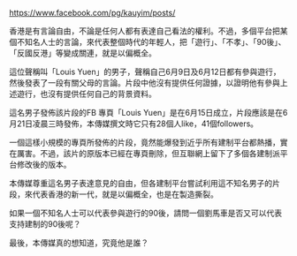 https://www.facebook.com/pg/kauyim/posts/

香港是有言論自由，不論是任何人都有表達自己看法的權利。不過，多個平台把某個不知名人士的言論，來代表整個時代的年輕人，把「遊行」、「不孝」、「90後」、「反國反港」等變成關連，就是以偏概全。

這位聲稱叫「Louis Yuen」的男子，聲稱自己6月9日及6月12日都有參與遊行，然後發表了一段有關父母的言論。片段中他沒有提供任何證據，以證明他有參與上述遊行，也沒有提供任何自己的背景資料。

這名男子發佈該片段的FB 專頁「Louis Yuen」是在6月15日成立，片段應該是在6月21日凌晨三時發佈，本傳媒撰文時它只有28個人like，41個followers。

一個這樣小規模的專頁所發佈的片段，竟然能爆發到近乎所有建制平台都熱播，實在厲害。不過，該片的原版本已經在專頁刪除，但互聯網上留下了多個各建制派平台修改後的版本。

本傳媒尊重這名男子表達意見的自由，但各建制平台嘗試利用這不知名男子的片段，來代表香港的新一代，就是以偏概全，也是在製造撕裂。

如果一個不知名人士可以代表參與遊行的90後，請問一個劉馬車是否又可以代表支持建制的90後呢？

最後，本傳媒真的想知道，究竟他是誰？